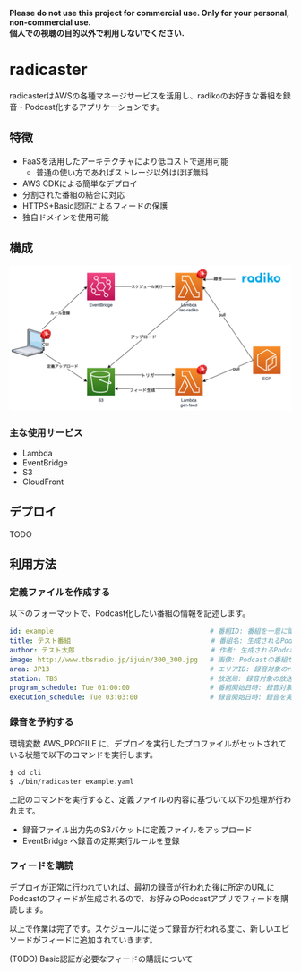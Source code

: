 **Please do not use this project for commercial use. Only for your personal, non-commercial use.**</br>
**個人での視聴の目的以外で利用しないでください.**

# radicaster

radicasterはAWSの各種マネージサービスを活用し、radikoのお好きな番組を録音・Podcast化するアプリケーションです。

## 特徴

- FaaSを活用したアーキテクチャにより低コストで運用可能
    - 普通の使い方であればストレージ以外はほぼ無料
- AWS CDKによる簡単なデプロイ
- 分割された番組の結合に対応
- HTTPS+Basic認証によるフィードの保護
- 独自ドメインを使用可能

## 構成

![](./radicaster.png)

### 主な使用サービス

- Lambda
- EventBridge
- S3
- CloudFront

## デプロイ

TODO

## 利用方法

### 定義ファイルを作成する

以下のフォーマットで、Podcast化したい番組の情報を記述します。

```yaml
id: example                                       # 番組ID: 番組を一意に識別する文字列で、AWSの各種リソースの命名やURLなどに使用されます
title: テスト番組                                   # 番組名: 生成されるPodcastフィードの番組名に使用されます
author: テスト太郎                                  # 作者: 生成されるPodcastの作者フィールドに使用されます
image: http://www.tbsradio.jp/ijuin/300_300.jpg   # 画像: Podcastの番組サムネイルに使用する画像のURLを指定します
area: JP13                                        # エリアID: 録音対象のradikoのエリアIDを指定します。デプロイ時にradikoプレミアムの認証情報を指定しない場合はJP13のみ指定できます。
station: TBS                                      # 放送局: 録音対象の放送局を指定します
program_schedule: Tue 01:00:00                    # 番組開始日時: 録音対象番組の放送開始曜日と時間を指定します
execution_schedule: Tue 03:03:00                  # 録音開始日時: 録音を実行する曜日と日時を指定します
```

### 録音を予約する

環境変数 AWS_PROFILE に、デプロイを実行したプロファイルがセットされている状態で以下のコマンドを実行します。

```
$ cd cli
$ ./bin/radicaster example.yaml
```

上記のコマンドを実行すると、定義ファイルの内容に基づいて以下の処理が行われます。

- 録音ファイル出力先のS3バケットに定義ファイルをアップロード
- EventBridge へ録音の定期実行ルールを登録

### フィードを購読

デプロイが正常に行われていれば、最初の録音が行われた後に所定のURLにPodcastのフィードが生成されるので、お好みのPodcastアプリでフィードを購読します。

以上で作業は完了です。スケジュールに従って録音が行われる度に、新しいエピソードがフィードに追加されていきます。


(TODO) Basic認証が必要なフィードの購読について
